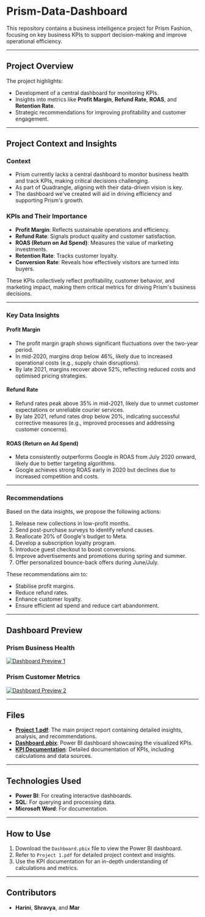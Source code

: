 # Prism-Data-Dashboard

This repository contains a business intelligence project for Prism Fashion, focusing on key business KPIs to support decision-making and improve operational efficiency.

---

## Project Overview
The project highlights:
- Development of a central dashboard for monitoring KPIs.
- Insights into metrics like **Profit Margin**, **Refund Rate**, **ROAS**, and **Retention Rate**.
- Strategic recommendations for improving profitability and customer engagement.

---

## Project Context and Insights

### Context
- Prism currently lacks a central dashboard to monitor business health and track KPIs, making critical decisions challenging. 
- As part of Quadrangle, aligning with their data-driven vision is key. 
- The dashboard we've created will aid in driving efficiency and supporting Prism's growth.

### KPIs and Their Importance
- **Profit Margin**: Reflects sustainable operations and efficiency.
- **Refund Rate**: Signals product quality and customer satisfaction.
- **ROAS (Return on Ad Spend)**: Measures the value of marketing investments.
- **Retention Rate**: Tracks customer loyalty.
- **Conversion Rate**: Reveals how effectively visitors are turned into buyers.

These KPIs collectively reflect profitability, customer behavior, and marketing impact, making them critical metrics for driving Prism's business decisions.

---

### Key Data Insights

#### **Profit Margin**
- The profit margin graph shows significant fluctuations over the two-year period.
- In mid-2020, margins drop below 46%, likely due to increased operational costs (e.g., supply chain disruptions).
- By late 2021, margins recover above 52%, reflecting reduced costs and optimised pricing strategies.

#### **Refund Rate**
- Refund rates peak above 35% in mid-2021, likely due to unmet customer expectations or unreliable courier services.
- By late 2021, refund rates drop below 20%, indicating successful corrective measures (e.g., improved processes and addressing customer concerns).

#### **ROAS (Return on Ad Spend)**
- Meta consistently outperforms Google in ROAS from July 2020 onward, likely due to better targeting algorithms.
- Google achieves strong ROAS early in 2020 but declines due to increased competition and costs.

---

### Recommendations
Based on the data insights, we propose the following actions:
1. Release new collections in low-profit months.
2. Send post-purchase surveys to identify refund causes.
3. Reallocate 20% of Google's budget to Meta.
4. Develop a subscription loyalty program.
5. Introduce guest checkout to boost conversions.
6. Improve advertisements and promotions during spring and summer.
7. Offer personalized bounce-back offers during June/July.

These recommendations aim to:
- Stabilise profit margins.
- Reduce refund rates.
- Enhance customer loyalty.
- Ensure efficient ad spend and reduce cart abandonment.

---

## Dashboard Preview

### Prism Business Health
[![Dashboard Preview 1](https://github.com/shravya-nallamilli/Prism-data-project-1/blob/6c34c1b2d9d88854457a6966431d7330a09b9d8d/Dashboard%20Preview%201.png?raw=true)](https://github.com/shravya-nallamilli/Prism-Data-Dashboard/blob/6c34c1b2d9d88854457a6966431d7330a09b9d8d/Dashboard%20Preview%201.png)

### Prism Customer Metrics
[![Dashboard Preview 2](https://github.com/shravya-nallamilli/Prism-data-project-1/blob/26799d22c0fca53008c670dc3aa03494088fd896/Dashboard%20Preview%202.png?raw=true)](https://github.com/shravya-nallamilli/Prism-Data-Dashboard/blob/26799d22c0fca53008c670dc3aa03494088fd896/Dashboard%20Preview%202.png)

---

## Files
- **[Project 1.pdf](https://github.com/shravya-nallamilli/Prism-data-project-1/blob/main/Project%201.pdf)**: The main project report containing detailed insights, analysis, and recommendations.
- **[Dashboard.pbix](https://github.com/shravya-nallamilli/Prism-data-project-1/blob/main/Dashboard.pbix)**: Power BI dashboard showcasing the visualized KPIs.
- **[KPI Documentation](KPI%20Documentation.md)**: Detailed documentation of KPIs, including calculations and data sources.

---

## Technologies Used
- **Power BI**: For creating interactive dashboards.
- **SQL**: For querying and processing data.
- **Microsoft Word**: For documentation.

---

## How to Use
1. Download the `Dashboard.pbix` file to view the Power BI dashboard.
2. Refer to `Project 1.pdf` for detailed project context and insights.
3. Use the KPI documentation for an in-depth understanding of calculations and metrics.

---

## Contributors
- **Harini**, **Shravya**, and **Mar**

